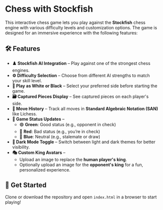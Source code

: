 # Chess with Stockfish  

This interactive chess game lets you play against the **Stockfish** chess engine with various difficulty levels and customization options. The game is designed for an immersive experience with the following features:  

## 🛠️ Features  

- **♟️ Stockfish AI Integration** – Play against one of the strongest chess engines.  
- **⚙️ Difficulty Selection** – Choose from different AI strengths to match your skill level.  
- **🔄 Play as White or Black** – Select your preferred side before starting the game.  
- **🗃️ Captured Pieces Display** – See captured pieces on each player's side.  
- **📜 Move History** – Track all moves in **Standard Algebraic Notation (SAN)** like Lichess.  
- **🚦 Game Status Updates** –  
  - 🟢 **Green**: Good status (e.g., opponent in check)  
  - 🔴 **Red**: Bad status (e.g., you’re in check)  
  - 🔵 **Blue**: Neutral (e.g., stalemate or draw)  
- **🌙 Dark Mode Toggle** – Switch between light and dark themes for better visibility.  
- **🎭 Custom King Avatars** –  
  - Upload an image to replace the **human player's king**.  
  - Optionally upload an image for the **opponent's king** for a fun, personalized experience.  

## 🚀 Get Started  

Clone or download the repository and open `index.html` in a browser to start playing!
